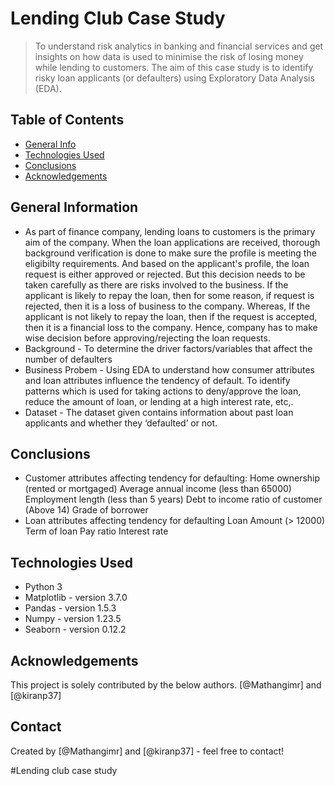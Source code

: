 # Lending Club Case Study
> To understand risk analytics in banking and financial services and get insights on how data is used to minimise the risk of losing money while lending to customers.
The aim of this case study is to identify risky loan applicants (or defaulters) using Exploratory Data Analysis (EDA).


## Table of Contents
* [General Info](#general-information)
* [Technologies Used](#technologies-used)
* [Conclusions](#conclusions)
* [Acknowledgements](#acknowledgements)

<!-- You can include any other section that is pertinent to your problem -->

## General Information
- As part of finance company, lending loans to customers is the primary aim of the company. When the loan applications are received, thorough background verification is done to make sure the profile is meeting the eligibilty requirements. And based on the applicant's profile, the loan request is either approved or rejected. But this decision needs to be taken carefully as there are risks involved to the business.
	If the applicant is likely to repay the loan, then for some reason, if request is rejected, then it is a loss of business to the company.
	Whereas, If the applicant is not likely to repay the loan, then if the request is accepted, then it is a financial loss to the company. 
Hence, company has to make wise decision before approving/rejecting the loan requests.
- Background - To determine the driver factors/variables that affect the number of defaulters
- Business Probem -  Using EDA to understand how consumer attributes and loan attributes influence the tendency of default. To identify patterns which is used for taking actions to deny/approve the loan, reduce the amount of loan, or lending at a high interest rate, etc,.
- Dataset - The dataset given contains information about past loan applicants and whether they ‘defaulted’ or not. 

<!-- You don't have to answer all the questions - just the ones relevant to your project. -->

## Conclusions
- Customer attributes affecting tendency for defaulting:
	Home ownership (rented or mortgaged)
	Average annual income (less than 65000)
	Employment length (less than 5 years)
	Debt to income ratio of customer (Above 14)
	Grade of borrower
- Loan attributes affecting tendency for defaulting
	Loan Amount (> 12000)
	Term of loan 
	Pay ratio 
	Interest rate

<!-- You don't have to answer all the questions - just the ones relevant to your project. -->


## Technologies Used
- Python 3
- Matplotlib - version 3.7.0
- Pandas 	 - version 1.5.3
- Numpy  	 - version 1.23.5
- Seaborn 	 - version 0.12.2

<!-- As the libraries versions keep on changing, it is recommended to mention the version of library used in this project -->

## Acknowledgements
This project is solely contributed by the below authors.
[@Mathangimr] and [@kiranp37]


## Contact
Created by [@Mathangimr] and [@kiranp37] - feel free to contact!


<!-- Optional -->
<!-- ## License -->
<!-- This project is open source and available under the [... License](). -->

<!-- You don't have to include all sections - just the one's relevant to your project -->#Lending club case study
